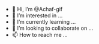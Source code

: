 - 👋 Hi, I’m @Achaf-gif
- 👀 I’m interested in ...
- 🌱 I’m currently learning ...
- 💞️ I’m looking to collaborate on ...
- 📫 How to reach me ...

<!---
Achaf-gif/Achaf-gif is a ✨ special ✨ repository because its `README.md` (this file) appears on your GitHub profile.
You can click the Preview link to take a look at your changes.

[![42 Profile Card](https://1337-readme.vercel.app/api/profile?cursus=42cursus&dark=true&login=aboumadi)](https://github.com/mohouyizme/1337-readme)
![Anurag's GitHub stats](https://github-readme-stats.vercel.app/api?username=aboumadi&show_icons=true&theme=cobalt)
--->
